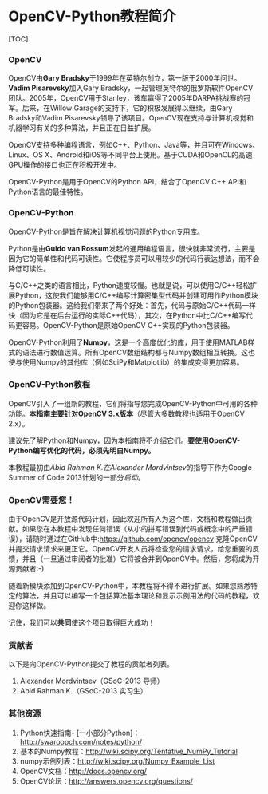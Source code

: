 # OpenCV-Python教程简介

[TOC] 

### OpenCV

OpenCV由**Gary Bradsky**于1999年在英特尔创立，第一版于2000年问世。**Vadim Pisarevsky**加入Gary Bradsky，一起管理英特尔的俄罗斯软件OpenCV团队。2005年，OpenCV用于Stanley，该车赢得了2005年DARPA挑战赛的冠军。后来，在Willow Garage的支持下，它的积极发展得以继续，由Gary Bradsky和Vadim Pisarevsky领导了该项目。OpenCV现在支持与计算机视觉和机器学习有关的多种算法，并且正在日益扩展。

OpenCV支持多种编程语言，例如C++、Python、Java等，并且可在Windows、Linux、OS X、Android和iOS等不同平台上使用。基于CUDA和OpenCL的高速GPU操作的接口也正在积极开发中。

OpenCV-Python是用于OpenCV的Python API，结合了OpenCV C++ API和Python语言的最佳特性。

### OpenCV-Python

OpenCV-Python是旨在解决计算机视觉问题的Python专用库。

Python是由**Guido van Rossum**发起的通用编程语言，很快就非常流行，主要是因为它的简单性和代码可读性。它使程序员可以用较少的代码行表达想法，而不会降低可读性。

与C/C++之类的语言相比，Python速度较慢。也就是说，可以使用C/C++轻松扩展Python，这使我们能够用C/C++编写计算密集型代码并创建可用作Python模块的Python包装器。这给我们带来了两个好处：首先，代码与原始C/C++代码一样快（因为它是在后台运行的实际C++代码），其次，在Python中比C/C++编写代码更容易。OpenCV-Python是原始OpenCV C++实现的Python包装器。

OpenCV-Python利用了**Numpy**，这是一个高度优化的库，用于使用MATLAB样式的语法进行数值运算。所有OpenCV数组结构都与Numpy数组相互转换。这也使与使用Numpy的其他库（例如SciPy和Matplotlib）的集成变得更加容易。


### OpenCV-Python教程

OpenCV引入了一组新的教程，它们将指导您完成OpenCV-Python中可用的各种功能。**本指南主要针对OpenCV 3.x版本**（尽管大多数教程也适用于OpenCV 2.x）。

建议先了解Python和Numpy，因为本指南将不介绍它们。**要使用OpenCV-Python编写优化的代码，必须先明白Numpy。**

本教程最初由*Abid Rahman K.*在*Alexander Mordvintsev*的指导下作为Google Summer of Code 2013计划的一部分*启动*。

### OpenCV需要您！

由于OpenCV是开放源代码计划，因此欢迎所有人为这个库，文档和教程做出贡献。如果您在本教程中发现任何错误（从小的拼写错误到代码或概念中的严重错误），请随时通过在GitHub中:https://github.com/opencv/opencv 克隆OpenCV 并提交请求请求来更正它。OpenCV开发人员将检查您的请求请求，给您重要的反馈，并且（一旦通过审阅者的批准）它将被合并到OpenCV中。然后，您将成为开源贡献者:-)

随着新模块添加到OpenCV-Python中，本教程将不得不进行扩展。如果您熟悉特定的算法，并且可以编写一个包括算法基本理论和显示示例用法的代码的教程，欢迎你这样做。

记住，我们可以**共同**使这个项目取得巨大成功！

### 贡献者

以下是向OpenCV-Python提交了教程的贡献者列表。

1. Alexander Mordvintsev（GSoC-2013 导师）
2. Abid Rahman K.（GSoC-2013 实习生）

### 其他资源

1. Python快速指南- [一小部分Python]：http://swaroopch.com/notes/python/
2. 基本的Numpy教程：http://wiki.scipy.org/Tentative_NumPy_Tutorial
3. numpy示例列表：http://wiki.scipy.org/Numpy_Example_List
4. OpenCV文档：http://docs.opencv.org/
5. OpenCV论坛：http://answers.opencv.org/questions/